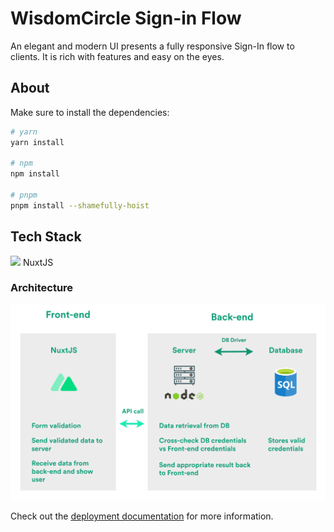 # WisdomCircle Sign-in Flow



An elegant and modern UI presents a fully responsive Sign-In flow  to clients. It is rich with features and easy on the eyes.

## About

Make sure to install the dependencies:

```bash
# yarn
yarn install

# npm
npm install

# pnpm
pnpm install --shamefully-hoist
```

## Tech Stack

<img src="https://img.shields.io/badge/nuxt.js-00C58E?style=for-the-badge&logo=nuxtdotjs&logoColor=white"/> NuxtJS

### Architecture

![](https://github.com/Abu-Lut/WisdomCircleNuxt/blob/main/assets/images/WidomCircle%20Architecture.png)

Check out the [deployment documentation](https://nuxt.com/docs/getting-started/deployment) for more information.

## 
